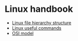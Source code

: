 # Linux handbook

* [Linux file hierarchy structure](./LinuxFileHierarchyStructure.md)
* [Linux useful commands](./LinuxUsefulCommands.md)
* [OSI model](./OSI.md)